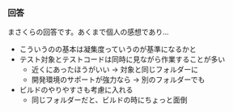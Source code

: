 ### 回答

まさくらの回答です。あくまで個人の感想であり...

* こういうのの基本は凝集度っていうのが基準になるかと
* テスト対象とテストコードは同時に見ながら作業することが多い
  - 近くにあったほうがいい -> 対象と同じフォルダーに
  - 開発環境のサポートが強力なら -> 別のフォルダーでも
* ビルドのやりやすさも考慮に入れる
  - 同じフォルダーだと、ビルドの時にちょっと面倒
